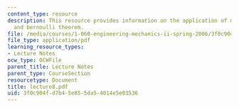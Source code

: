 ```yaml
---
content_type: resource
description: This resource provides information on the application of mass conservation
  and bernoulli theorem.
file: /media/courses/1-060-engineering-mechanics-ii-spring-2006/3f0c904fd7b45e855da54014e5e03536_lecture8.pdf
file_type: application/pdf
learning_resource_types:
- Lecture Notes
ocw_type: OCWFile
parent_title: Lecture Notes
parent_type: CourseSection
resourcetype: Document
title: lecture8.pdf
uid: 3f0c904f-d7b4-5e85-5da5-4014e5e03536
---
```

